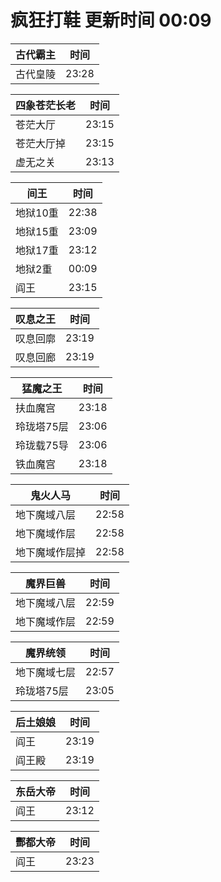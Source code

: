 # 疯狂打鞋 更新时间 00:09

| 古代霸主   | 时间    |
|--------|-------|
| 古代皇陵 | 23:28 |

| 四象苍茫长老   | 时间    |
|--------|-------|
| 苍茫大厅 | 23:15 |
| 苍茫大厅掉 | 23:15 |
| 虚无之关 | 23:13 |

| 间王   | 时间    |
|--------|-------|
| 地狱10重 | 22:38 |
| 地狱15重 | 23:09 |
| 地狱17重 | 23:12 |
| 地狱2重 | 00:09 |
| 阎王 | 23:15 |

| 叹息之王   | 时间    |
|--------|-------|
| 叹息回廓 | 23:19 |
| 叹息回廊 | 23:19 |

| 猛魔之王   | 时间    |
|--------|-------|
| 扶血魔宫 | 23:18 |
| 玲珑塔75层 | 23:06 |
| 玲珑载75导 | 23:06 |
| 铁血魔宫 | 23:18 |

| 鬼火人马   | 时间    |
|--------|-------|
| 地下魔域八层 | 22:58 |
| 地下魔域作层 | 22:58 |
| 地下魔域作层掉 | 22:58 |

| 魔界巨兽   | 时间    |
|--------|-------|
| 地下魔域八层 | 22:59 |
| 地下魔域作层 | 22:59 |

| 魔界统领   | 时间    |
|--------|-------|
| 地下魔域七层 | 22:57 |
| 玲珑塔75层 | 23:05 |

| 后土娘娘   | 时间    |
|--------|-------|
| 阎王 | 23:19 |
| 阎王殿 | 23:19 |

| 东岳大帝   | 时间    |
|--------|-------|
| 阎王 | 23:12 |

| 酆都大帝   | 时间    |
|--------|-------|
| 阎王 | 23:23 |